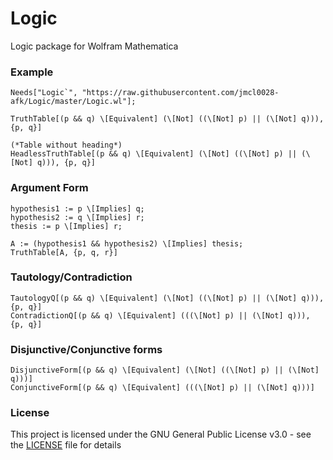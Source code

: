 # Logic
Logic package for Wolfram Mathematica

### Example
```
Needs["Logic`", "https://raw.githubusercontent.com/jmcl0028-afk/Logic/master/Logic.wl"];

TruthTable[(p && q) \[Equivalent] (\[Not] ((\[Not] p) || (\[Not] q))), {p, q}]

(*Table without heading*)
HeadlessTruthTable[(p && q) \[Equivalent] (\[Not] ((\[Not] p) || (\[Not] q))), {p, q}]
```

### Argument Form
```
hypothesis1 := p \[Implies] q;
hypothesis2 := q \[Implies] r;
thesis := p \[Implies] r;

A := (hypothesis1 && hypothesis2) \[Implies] thesis;
TruthTable[A, {p, q, r}]
```

### Tautology/Contradiction
```
TautologyQ[(p && q) \[Equivalent] (\[Not] ((\[Not] p) || (\[Not] q))), {p, q}]
ContradictionQ[(p && q) \[Equivalent] (((\[Not] p) || (\[Not] q))), {p, q}]
```

### Disjunctive/Conjunctive forms
```
DisjunctiveForm[(p && q) \[Equivalent] (\[Not] ((\[Not] p) || (\[Not] q)))]
ConjunctiveForm[(p && q) \[Equivalent] (((\[Not] p) || (\[Not] q)))]
```

### License
This project is licensed under the GNU General Public License v3.0 - see the [LICENSE](LICENSE) file for details
